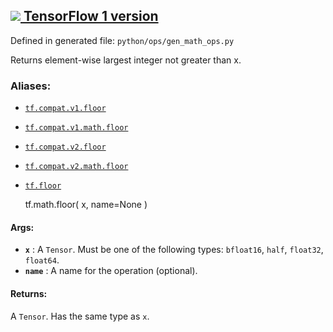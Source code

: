 [ ![](https://tensorflow.google.cn/images/tf_logo_32px.png) TensorFlow 1
version](/versions/r1.15/api_docs/python/tf/math/floor)  
---  
  
Defined in generated file: `python/ops/gen_math_ops.py`

Returns element-wise largest integer not greater than x.

### Aliases:

  * [`tf.compat.v1.floor`](/api_docs/python/tf/math/floor)
  * [`tf.compat.v1.math.floor`](/api_docs/python/tf/math/floor)
  * [`tf.compat.v2.floor`](/api_docs/python/tf/math/floor)
  * [`tf.compat.v2.math.floor`](/api_docs/python/tf/math/floor)
  * [`tf.floor`](/api_docs/python/tf/math/floor)

    
    
    tf.math.floor(
        x,
        name=None
    )
    

#### Args:

  * **`x`** : A `Tensor`. Must be one of the following types: `bfloat16`, `half`, `float32`, `float64`.
  * **`name`** : A name for the operation (optional).

#### Returns:

A `Tensor`. Has the same type as `x`.

